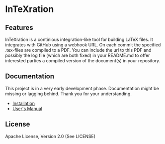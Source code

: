 InTeXration
===========

Features
--------
InTeXration is a continious integration-like tool for building LaTeX files. It integrates with GitHub using a webhook URL. On each commit the specified .tex-files are compiled to a PDF. You can include the url to this PDF and possibly the log file (which are both fixed) in your README.md to offer interested parties a compiled version of the document(s) in your repository.

Documentation
-------------
This project is in a very early development phase. Documentation might be missing or lagging behind. Thank you for your understanding.

- [Installation](https://github.com/JDevlieghere/InTeXration/blob/master/docs/install.md)
- [User's Manual](https://github.com/JDevlieghere/InTeXration/blob/master/docs/user_manual.md)

License
-------
Apache License, Version 2.0 (See LICENSE)